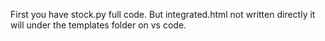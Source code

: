 First you have stock.py full code.
But integrated.html not written directly it will under the templates folder on vs code.
